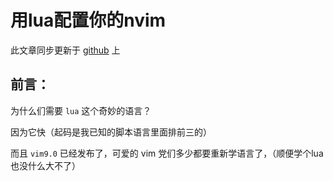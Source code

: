 # 用lua配置你的nvim

此文章同步更新于 [github](https://github.com/YCSHome/nvim-lua) 上

## 前言：

为什么们需要 `lua` 这个奇妙的语言？

因为它快（起码是我已知的脚本语言里面排前三的）

而且 `vim9.0` 已经发布了，可爱的 vim 党们多少都要重新学语言了，（顺便学个lua也没什么大不了）
